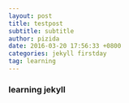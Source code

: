 ```yaml
---
layout: post
title: testpost
subtitle: subtitle
author: pizida
date: 2016-03-20 17:56:33 +0800
categories: jekyll firstday
tag: learning
---
```

### learning jekyll